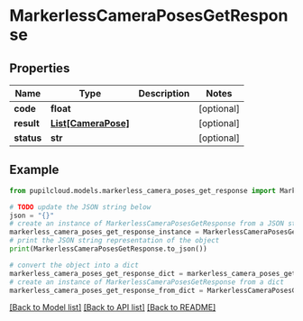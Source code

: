 # MarkerlessCameraPosesGetResponse


## Properties

Name | Type | Description | Notes
------------ | ------------- | ------------- | -------------
**code** | **float** |  | [optional] 
**result** | [**List[CameraPose]**](CameraPose.md) |  | [optional] 
**status** | **str** |  | [optional] 

## Example

```python
from pupilcloud.models.markerless_camera_poses_get_response import MarkerlessCameraPosesGetResponse

# TODO update the JSON string below
json = "{}"
# create an instance of MarkerlessCameraPosesGetResponse from a JSON string
markerless_camera_poses_get_response_instance = MarkerlessCameraPosesGetResponse.from_json(json)
# print the JSON string representation of the object
print(MarkerlessCameraPosesGetResponse.to_json())

# convert the object into a dict
markerless_camera_poses_get_response_dict = markerless_camera_poses_get_response_instance.to_dict()
# create an instance of MarkerlessCameraPosesGetResponse from a dict
markerless_camera_poses_get_response_from_dict = MarkerlessCameraPosesGetResponse.from_dict(markerless_camera_poses_get_response_dict)
```
[[Back to Model list]](../README.md#documentation-for-models) [[Back to API list]](../README.md#documentation-for-api-endpoints) [[Back to README]](../README.md)


